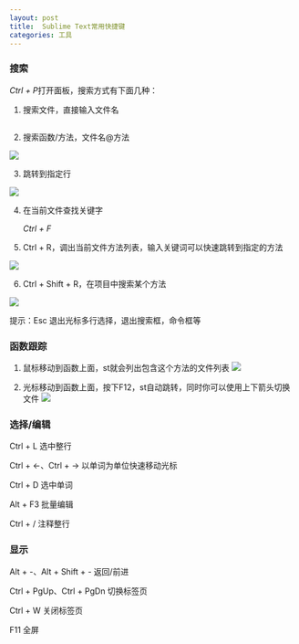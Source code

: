 ```yaml
---
layout: post
title:  Sublime Text常用快捷键
categories: 工具
---
```


### 搜索
*Ctrl + P*打开面板，搜索方式有下面几种：

1. 搜索文件，直接输入文件名

<img alt="" src="https://images2017.cnblogs.com/blog/137801/201712/137801-20171212103758274-868508375.png">

2. 搜索函数/方法，文件名@方法

![](https://images2017.cnblogs.com/blog/137801/201712/137801-20171212104908602-1124038966.png)


3. 跳转到指定行

![](https://images2017.cnblogs.com/blog/137801/201712/137801-20171212105033384-1024350312.png)


4. 在当前文件查找关键字

	*Ctrl + F*

5. Ctrl + R，调出当前文件方法列表，输入关键词可以快速跳转到指定的方法

![](https://images2017.cnblogs.com/blog/137801/201712/137801-20171212123501676-1735014114.png)


6. Ctrl + Shift + R，在项目中搜索某个方法

![](https://images2017.cnblogs.com/blog/137801/201712/137801-20171212110531134-1638131259.png)


提示：Esc 退出光标多行选择，退出搜索框，命令框等

### 函数跟踪
1. 鼠标移动到函数上面，st就会列出包含这个方法的文件列表
![](https://images2017.cnblogs.com/blog/137801/201712/137801-20171212105355321-320880139.png)

2. 光标移动到函数上面，按下F12，st自动跳转，同时你可以使用上下箭头切换文件
![](https://images2017.cnblogs.com/blog/137801/201712/137801-20171212105637227-1714218881.png)


### 选择/编辑
Ctrl + L 选中整行

Ctrl + ←、Ctrl + → 以单词为单位快速移动光标

Ctrl + D 选中单词

Alt + F3 批量编辑

Ctrl + / 注释整行

### 显示
Alt + -、Alt + Shift + - 返回/前进

Ctrl + PgUp、Ctrl + PgDn 切换标签页

Ctrl + W 关闭标签页

F11 全屏

 